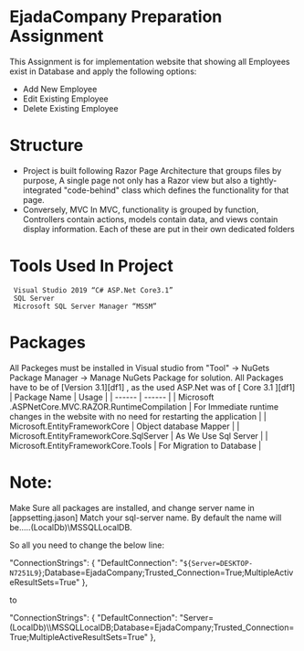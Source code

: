 # EjadaCompany Preparation Assignment


 This Assignment is for implementation website that showing all Employees exist in Database and apply the following options:

  - Add New Employee
  - Edit Existing Employee
  - Delete Existing Employee

# Structure

  - Project is built following Razor Page Architecture that groups files by purpose, A single page not only has a Razor view but also a tightly-integrated "code-behind" class which defines the functionality for that page.
  - Conversely, MVC In MVC, functionality is grouped by function, Controllers contain actions, models contain data, and views contain display information. Each of these are put in their own dedicated folders



# Tools Used In Project
     Visual Studio 2019 “C# ASP.Net Core3.1”
     SQL Server
     Microsoft SQL Server Manager “MSSM”

# Packages
All Packeges must be installed in Visual studio from "Tool" -> NuGets Package Manager -> Manage NuGets Package for solution.
All Packages have to be of [Version 3.1][df1] , as the used ASP.Net was of [ Core 3.1 ][df1] 
| Package Name | Usage |
| ------ | ------ |
|  Microsoft .ASPNetCore.MVC.RAZOR.RuntimeCompilation | For Immediate runtime changes in the website with no need for restarting the application |
|  Microsoft.EntityFrameworkCore | Object database Mapper |
|  Microsoft.EntityFrameworkCore.SqlServer | As We Use Sql Server |
| Microsoft.EntityFrameworkCore.Tools | For Migration to Database |


# Note:

Make Sure all packages are installed, and change server name in [appsetting.jason] Match your sql-server name.
By default the name will be.....(LocalDb)\\MSSQLLocalDB.

So all you need to change the below line:


"ConnectionStrings": {
    "DefaultConnection": "`${Server=DESKTOP-N7251L9}`;Database=EjadaCompany;Trusted_Connection=True;MultipleActiveResultSets=True"
  },
  
to

"ConnectionStrings": {
 "DefaultConnection": "Server=(LocalDb)\\\MSSQLLocalDB;Database=EjadaCompany;Trusted_Connection=True;MultipleActiveResultSets=True"
 },
 
